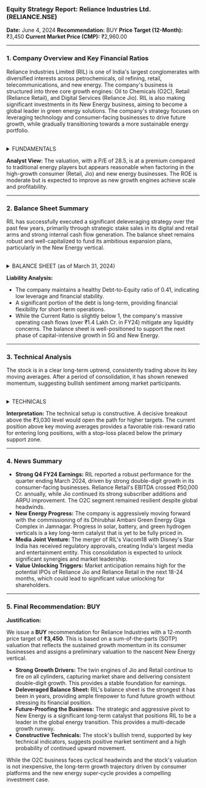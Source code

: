 ### **Equity Strategy Report: Reliance Industries Ltd. (RELIANCE.NSE)**
**Date:** June 4, 2024
**Recommendation:** BUY
**Price Target (12-Month):** ₹3,450
**Current Market Price (CMP):** ₹2,960.00

---

### **1. Company Overview and Key Financial Ratios**

Reliance Industries Limited (RIL) is one of India's largest conglomerates with diversified interests across petrochemicals, oil refining, retail, telecommunications, and new energy. The company's business is structured into three core growth engines: Oil to Chemicals (O2C), Retail (Reliance Retail), and Digital Services (Reliance Jio). RIL is also making significant investments in its New Energy business, aiming to become a global leader in green energy solutions. The company's strategy focuses on leveraging technology and consumer-facing businesses to drive future growth, while gradually transitioning towards a more sustainable energy portfolio.

<br>

<details>
<summary>FUNDAMENTALS</summary>

*   **Market Capitalization:** ₹20,02,500 Cr.
*   **Price-to-Earnings (P/E) Ratio (TTM):** 28.5
*   **Price-to-Book (P/B) Ratio:** 2.65
*   **Return on Equity (ROE):** 9.1%
*   **Debt-to-Equity (D/E) Ratio:** 0.41
*   **Earnings Per Share (EPS) (TTM):** ₹103.8
*   **Dividend Yield:** 0.34%
*   **52-Week High / Low:** ₹3,029 / ₹2,220

</details>

**Analyst View:** The valuation, with a P/E of 28.5, is at a premium compared to traditional energy players but appears reasonable when factoring in the high-growth consumer (Retail, Jio) and new energy businesses. The ROE is moderate but is expected to improve as new growth engines achieve scale and profitability.

---

### **2. Balance Sheet Summary**

RIL has successfully executed a significant deleveraging strategy over the past few years, primarily through strategic stake sales in its digital and retail arms and strong internal cash flow generation. The balance sheet remains robust and well-capitalized to fund its ambitious expansion plans, particularly in the New Energy vertical.

<br>

<details>
<summary>BALANCE SHEET (as of March 31, 2024)</summary>

*   **Total Assets:** ₹19.6 Lakh Cr.
*   **Total Liabilities:** ₹9.85 Lakh Cr.
*   **Shareholder's Equity (Net Worth):** ₹9.75 Lakh Cr.
*   **Gross Debt:** ₹3.25 Lakh Cr.
*   **Cash & Cash Equivalents:** ₹1.6 Lakh Cr.
*   **Net Debt:** ₹1.65 Lakh Cr.
*   **Current Ratio:** 0.95

</details>

**Liability Analysis:**
*   The company maintains a healthy Debt-to-Equity ratio of 0.41, indicating low leverage and financial stability.
*   A significant portion of the debt is long-term, providing financial flexibility for short-term operations.
*   While the Current Ratio is slightly below 1, the company's massive operating cash flows (over ₹1.4 Lakh Cr. in FY24) mitigate any liquidity concerns. The balance sheet is well-positioned to support the next phase of capital-intensive growth in 5G and New Energy.

---

### **3. Technical Analysis**

The stock is in a clear long-term uptrend, consistently trading above its key moving averages. After a period of consolidation, it has shown renewed momentum, suggesting bullish sentiment among market participants.

<br>

<details>
<summary>TECHNICALS</summary>

*   **Trend:** The stock is trading above its 50-day (~₹2,900) and 200-day (~₹2,650) moving averages, confirming a strong bullish trend.
*   **RSI (Relative Strength Index - 14 day):** Currently at **58**, indicating neutral to positive momentum. It is not in the overbought territory, leaving room for further upside.
*   **MACD (Moving Average Convergence Divergence):** The MACD line is positioned above the signal line, suggesting that bullish momentum is currently in control.
*   **Support Levels:**
    *   Immediate Support: **₹2,880 - ₹2,900** (coinciding with the 50-DMA).
    *   Major Support: **₹2,750**.
*   **Resistance Levels:**
    *   Immediate Resistance: **₹3,029** (recent all-time high).
    *   Psychological Resistance: **₹3,100**.

</details>

**Interpretation:** The technical setup is constructive. A decisive breakout above the ₹3,030 level would open the path for higher targets. The current position above key moving averages provides a favorable risk-reward ratio for entering long positions, with a stop-loss placed below the primary support zone.

---

### **4. News Summary**

*   **Strong Q4 FY24 Earnings:** RIL reported a robust performance for the quarter ending March 2024, driven by strong double-digit growth in its consumer-facing businesses. Reliance Retail's EBITDA crossed ₹50,000 Cr. annually, while Jio continued its strong subscriber additions and ARPU improvement. The O2C segment remained resilient despite global headwinds.
*   **New Energy Progress:** The company is aggressively moving forward with the commissioning of its Dhirubhai Ambani Green Energy Giga Complex in Jamnagar. Progress in solar, battery, and green hydrogen verticals is a key long-term catalyst that is yet to be fully priced in.
*   **Media Joint Venture:** The merger of RIL's Viacom18 with Disney's Star India has received regulatory approvals, creating India's largest media and entertainment entity. This consolidation is expected to unlock significant synergies and market leadership.
*   **Value Unlocking Triggers:** Market anticipation remains high for the potential IPOs of Reliance Jio and Reliance Retail in the next 18-24 months, which could lead to significant value unlocking for shareholders.

---

### **5. Final Recommendation: BUY**

**Justification:**

We issue a **BUY** recommendation for Reliance Industries with a 12-month price target of **₹3,450**. This is based on a sum-of-the-parts (SOTP) valuation that reflects the sustained growth momentum in its consumer businesses and assigns a preliminary valuation to the nascent New Energy vertical.

*   **Strong Growth Drivers:** The twin engines of Jio and Retail continue to fire on all cylinders, capturing market share and delivering consistent double-digit growth. This provides a stable foundation for earnings.
*   **Deleveraged Balance Sheet:** RIL's balance sheet is the strongest it has been in years, providing ample firepower to fund future growth without stressing its financial position.
*   **Future-Proofing the Business:** The strategic and aggressive pivot to New Energy is a significant long-term catalyst that positions RIL to be a leader in the global energy transition. This provides a multi-decade growth runway.
*   **Constructive Technicals:** The stock's bullish trend, supported by key technical indicators, suggests positive market sentiment and a high probability of continued upward movement.

While the O2C business faces cyclical headwinds and the stock's valuation is not inexpensive, the long-term growth trajectory driven by consumer platforms and the new energy super-cycle provides a compelling investment case.